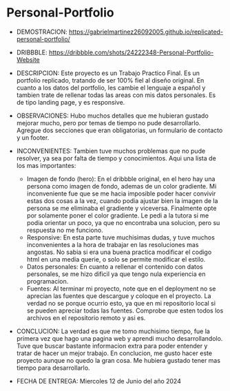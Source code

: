 # Personal-Portfolio


* DEMOSTRACION: https://gabrielmartinez26092005.github.io/replicated-personal-portfolio/

* DRIBBBLE: https://dribbble.com/shots/24222348-Personal-Portfolio-Website

* DESCRIPCION: Este proyecto es un Trabajo Practico Final.
Es un portfolio replicado, tratando de ser 100% fiel al diseño original. 
En cuanto a los datos del portfolio, les cambie el lenguaje a español y tambien trate de rellenar todas las areas con mis datos personales. 
Es de tipo landing page, y es responsive.

* OBSERVACIONES: Hubo muchos detalles que me hubieran gustado mejorar mucho, pero por temas de tiempo no pude desarrollarlo. Agregue dos secciones que eran obligatorias, un formulario de contacto y un footer.

* INCONVENIENTES: Tambien tuve muchos problemas que no pude resolver, ya sea por falta de tiempo y conocimientos. Aqui una lista de los mas importantes:
    * Imagen de fondo (hero): En el dribbble original, en el hero hay una persona como imagen de fondo, ademas de un color gradiente. Mi inconveniente fue que se me hacia imposible poder hacer convivir estas dos cosas a la vez,
cuando podia ajustar bien la imagen de la persona se me eliminaba el gradiente y viceversa. Finalmente opte por solamente poner el color gradiente. Le pedi a la tutora si me podia orientar un poco, ya que no encontraba una solucion, pero su respuesta no me funciono.
    * Responsive: En esta parte tuve muchisimas dudas, y tuve muchos inconvenientes a la hora de trabajar en las resoluciones mas angostas. No sabia si era una buena practica modificar el codigo html en una media querie, o solo se permite modificar el estilo.
    * Datos personales: En cuanto a rellenar el contenido con datos personales, se me hizo dificil ya que tengo nula experiencia en programacion. 
    * Fuentes: Al terminar mi proyecto, note que en el deployment no se aprecian las fuentes que descargue y coloque en el proyecto. La verdad no se porque ocurrio esto, ya que en mi repositorio local si se pueden apreciar todas las fuentes. Comprobe que
esten todos los archivos en el repositorio remoto y asi es. 

* CONCLUCION: La verdad es que me tomo muchisimo tiempo, fue la primera vez que hago una pagina web y aprendi mucho desarrollandolo. Tuve que buscar bastante informacion extra para poder entender y tratar de hacer un mejor trabajo.
En conclucion, me gusto hacer este proyecto aunque no quedo la gran cosa. Me hubiera gustado tener mas tiempo para desarrollarlo.

* FECHA DE ENTREGA: Miercoles 12 de Junio del año 2024
    
